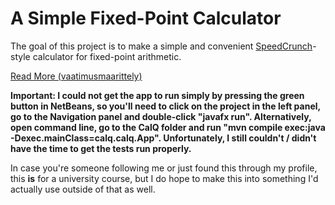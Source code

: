 # A Simple Fixed-Point Calculator

The goal of this project is to make a simple and convenient [SpeedCrunch](https://bitbucket.org/heldercorreia/speedcrunch/src/master/)-style calculator for fixed-point arithmetic.

[Read More (vaatimusmaarittely)](https://github.com/pants64DS/CalQ/blob/master/dokumentaatio/vaatimusmaarittely.md)

**Important: I could not get the app to run simply by pressing the green button in NetBeans, so you'll need to click on the project in the left panel, go to the Navigation panel and double-click "javafx run". Alternatively, open command line, go to the CalQ folder and run "mvn compile exec:java -Dexec.mainClass=calq.calq.App". Unfortunately, I still couldn't / didn't have the time to get the tests run properly.**

In case you're someone following me or just found this through my profile, this **is** for a university course, but I do hope to make this into something I'd actually use outside of that as well.